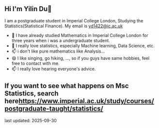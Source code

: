 ## Hi I'm Yilin Du👋

I am a postgraduate student in Imperial College London, Studying the Statistics(Statistical Finance). My email is <yd1422@ic.ac.uk>
- 🤔 I have already studied Mathematics in Imperial College London for three years when i was a undergraduate student.
- 💬 I really love statistics, especially Machine learning, Data Science, etc.
- 📫 i don't like pure mathematics like Analysis...
- 😄 I like singing, go hiking, ..., so if you guys have same hobbies, feel free to contact with me.
- 📫 I really love hearing everyone's advice. 

If you want to see what happens on Msc Statistics, search here<https://www.imperial.ac.uk/study/courses/postgraduate-taught/statistics/>
--------
last updated: 2025-09-30
